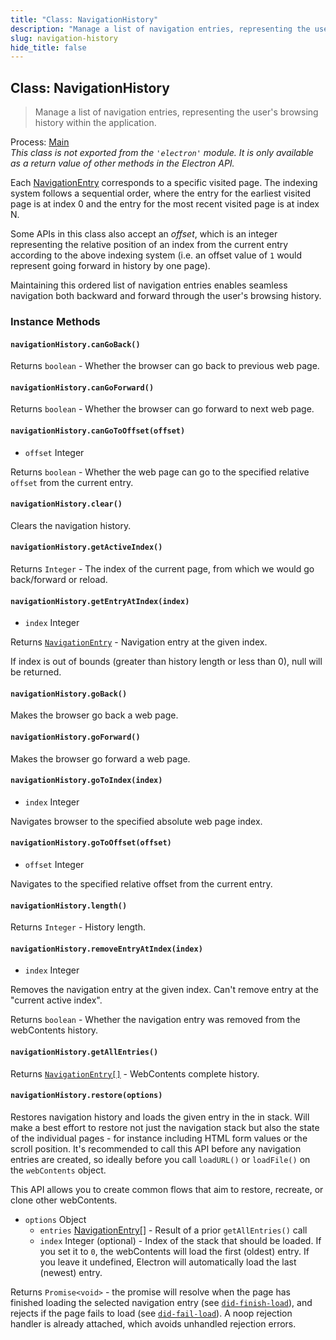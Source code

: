 ```yaml
---
title: "Class: NavigationHistory"
description: "Manage a list of navigation entries, representing the user's browsing history within the application."
slug: navigation-history
hide_title: false
---
```


## Class: NavigationHistory

> Manage a list of navigation entries, representing the user's browsing history within the application.

Process: [Main](../glossary.md#main-process)<br />
_This class is not exported from the `'electron'` module. It is only available as a return value of other methods in the Electron API._

Each [NavigationEntry](./structures/navigation-entry.md) corresponds to a specific visited page.
The indexing system follows a sequential order, where the entry for the earliest visited
page is at index 0 and the entry for the most recent visited page is at index N.

Some APIs in this class also accept an _offset_, which is an integer representing the relative
position of an index from the current entry according to the above indexing system (i.e. an offset
value of `1` would represent going forward in history by one page).

Maintaining this ordered list of navigation entries enables seamless navigation both backward and
forward through the user's browsing history.

### Instance Methods

#### `navigationHistory.canGoBack()`

Returns `boolean` - Whether the browser can go back to previous web page.

#### `navigationHistory.canGoForward()`

Returns `boolean` - Whether the browser can go forward to next web page.

#### `navigationHistory.canGoToOffset(offset)`

* `offset` Integer

Returns `boolean` - Whether the web page can go to the specified relative `offset` from the current entry.

#### `navigationHistory.clear()`

Clears the navigation history.

#### `navigationHistory.getActiveIndex()`

Returns `Integer` - The index of the current page, from which we would go back/forward or reload.

#### `navigationHistory.getEntryAtIndex(index)`

* `index` Integer

Returns [`NavigationEntry`](structures/navigation-entry.md) - Navigation entry at the given index.

If index is out of bounds (greater than history length or less than 0), null will be returned.

#### `navigationHistory.goBack()`

Makes the browser go back a web page.

#### `navigationHistory.goForward()`

Makes the browser go forward a web page.

#### `navigationHistory.goToIndex(index)`

* `index` Integer

Navigates browser to the specified absolute web page index.

#### `navigationHistory.goToOffset(offset)`

* `offset` Integer

Navigates to the specified relative offset from the current entry.

#### `navigationHistory.length()`

Returns `Integer` - History length.

#### `navigationHistory.removeEntryAtIndex(index)`

* `index` Integer

Removes the navigation entry at the given index. Can't remove entry at the "current active index".

Returns `boolean` - Whether the navigation entry was removed from the webContents history.

#### `navigationHistory.getAllEntries()`

Returns [`NavigationEntry[]`](structures/navigation-entry.md) - WebContents complete history.

#### `navigationHistory.restore(options)`

Restores navigation history and loads the given entry in the in stack. Will make a best effort
to restore not just the navigation stack but also the state of the individual pages - for instance
including HTML form values or the scroll position. It's recommended to call this API before any
navigation entries are created, so ideally before you call `loadURL()` or `loadFile()` on the
`webContents` object.

This API allows you to create common flows that aim to restore, recreate, or clone other webContents.

* `options` Object
  * `entries` [NavigationEntry[]](structures/navigation-entry.md) - Result of a prior `getAllEntries()` call
  * `index` Integer (optional) - Index of the stack that should be loaded. If you set it to `0`, the webContents will load the first (oldest) entry. If you leave it undefined, Electron will automatically load the last (newest) entry.

Returns `Promise<void>` - the promise will resolve when the page has finished loading the selected navigation entry
(see [`did-finish-load`](web-contents.md#event-did-finish-load)), and rejects
if the page fails to load (see
[`did-fail-load`](web-contents.md#event-did-fail-load)). A noop rejection handler is already attached, which avoids unhandled rejection errors.
